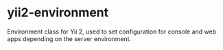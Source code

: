 yii2-environment
================

Environment class for Yii 2, used to set configuration for console and web apps depending on the server environment.
